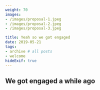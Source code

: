 ```yaml
---
weight: 70
images:
- /images/proposal-1.jpeg
- /images/proposal-2.jpeg
- /images/proposal-3.jpeg

title: Yeah so we got engaged
date: 2019-05-21
tags:
- archive # all posts
- welcome
hideExif: true
---
```


## We got engaged a while ago

